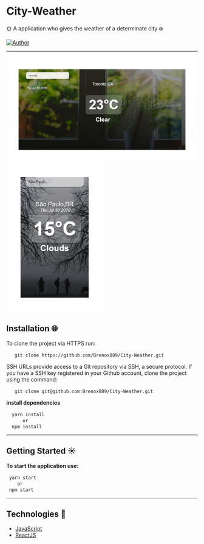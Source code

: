 # City-Weather
:sun_with_face: A application who gives the weather of a determinate city :snowflake:

[![Author](https://img.shields.io/badge/author-Breno%20Mendes-blue)](https://github.com/Brenox889)

---
![desktop version](https://github.com/Brenox889/City-Weather/blob/master/public/mobile.png)
![mobile version](https://github.com/Brenox889/City-Weather/blob/master/public/desktop.png)

 ## Installation :globe_with_meridians:
   To clone the project via HTTPS run:
  
       git clone https://github.com/Brenox889/City-Weather.git   
   
   SSH URLs provide access to a Git repository via SSH, a secure protocol. If you have a SSH key registered in your Github account, clone the project using the command:
  
       git clone git@github.com:Brenox889/City-Weather.git
       
   **install dependencies**
   
      yarn install
          or
      npm install
     
---  
 ## Getting Started :sunny:
   **To start the application use:**
   
     yarn start
        or
     npm start
 ---
 ## Technologies :space_invader:
 
 - [JavaScript](https://www.javascript.com/)
 - [ReactJS](https://pt-br.reactjs.org/)
